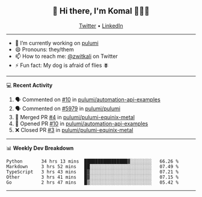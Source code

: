 <h2 align="center"> 👋 Hi there, I'm Komal 🧑🏾‍💻 </h2>
<p align="center">
    <a href="https://twitter.com/zwitkali">Twitter</a> •
    <a href="https://www.linkedin.com/in/komal-ali/">LinkedIn</a>
</p>

--------

- 🔭 I’m currently working on [pulumi](https://github.com/pulumi/pulumi)
- 😄 Pronouns: they/them
- 📫 How to reach me: [@zwitkali](https://twitter.com/zwitkali) on Twitter
- ⚡ Fun fact: My dog is afraid of flies 🪰

--------
💻 **Recent Activity**

<!--START_SECTION:activity-->
1. 🗣 Commented on [#10](https://github.com/pulumi/automation-api-examples/issues/10) in [pulumi/automation-api-examples](https://github.com/pulumi/automation-api-examples)
2. 🗣 Commented on [#5979](https://github.com/pulumi/pulumi/issues/5979) in [pulumi/pulumi](https://github.com/pulumi/pulumi)
3. 🎉 Merged PR [#4](https://github.com/pulumi/pulumi-equinix-metal/pull/4) in [pulumi/pulumi-equinix-metal](https://github.com/pulumi/pulumi-equinix-metal)
4. 💪 Opened PR [#10](https://github.com/pulumi/automation-api-examples/pull/10) in [pulumi/automation-api-examples](https://github.com/pulumi/automation-api-examples)
5. ❌ Closed PR [#3](https://github.com/pulumi/pulumi-equinix-metal/pull/3) in [pulumi/pulumi-equinix-metal](https://github.com/pulumi/pulumi-equinix-metal)
<!--END_SECTION:activity-->

--------

📊 **Weekly Dev Breakdown**
<!--START_SECTION:waka-->
```text
Python       34 hrs 13 mins  ████████████████▓░░░░░░░░   66.26 % 
Markdown     3 hrs 52 mins   ██░░░░░░░░░░░░░░░░░░░░░░░   07.49 % 
TypeScript   3 hrs 43 mins   █▓░░░░░░░░░░░░░░░░░░░░░░░   07.21 % 
Other        3 hrs 41 mins   █▓░░░░░░░░░░░░░░░░░░░░░░░   07.15 % 
Go           2 hrs 47 mins   █▒░░░░░░░░░░░░░░░░░░░░░░░   05.42 % 
```
<!--END_SECTION:waka-->

--------